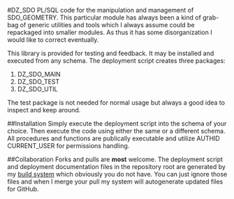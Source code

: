 #DZ_SDO
PL/SQL code for the manipulation and management of SDO_GEOMETRY.  This particular module has always been a kind of grab-bag of generic utilities and tools which I always assume could be repackaged into smaller modules.  As thus it has some disorganization I would like to correct eventually.

This library is provided for testing and feedback.  It may be installed and executed from any schema.  The deployment script creates three packages:

1. DZ\_SDO\_MAIN
2. DZ\_SDO\_TEST
3. DZ\_SDO\_UTIL

The test package is not needed for normal usage but always a good idea to inspect and keep around.

##Installation
Simply execute the deployment script into the schema of your choice.  Then execute the code using either the same or a different schema.  All procedures and functions are publically executable and utilize AUTHID CURRENT_USER for permissions handling.

##Collaboration
Forks and pulls are **most** welcome.  The deployment script and deployment documentation files in the repository root are generated by my [build system](https://github.com/pauldzy/Speculative_PLSQL_CI) which obviously you do not have.  You can just ignore those files and when I merge your pull my system will autogenerate updated files for GitHub.



